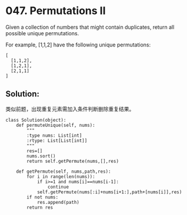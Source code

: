# 047. Permutations II

Given a collection of numbers that might contain duplicates, return all possible unique permutations.

For example,
[1,1,2] have the following unique permutations:

    [
      [1,1,2],
      [1,2,1],
      [2,1,1]
    ]
    
## Solution:

类似前题，出现重复元素需加入条件判断删除重复结果。

    class Solution(object):
        def permuteUnique(self, nums):
            """
            :type nums: List[int]
            :rtype: List[List[int]]
            """
            res=[]
            nums.sort()
            return self.getPermute(nums,[],res)
            
        def getPermute(self, nums,path,res):
            for i in range(len(nums)):
                if i>=1 and nums[i]==nums[i-1]:
                    continue
                self.getPermute(nums[:i]+nums[i+1:],path+[nums[i]],res)
            if not nums:
                res.append(path)
            return res
            
